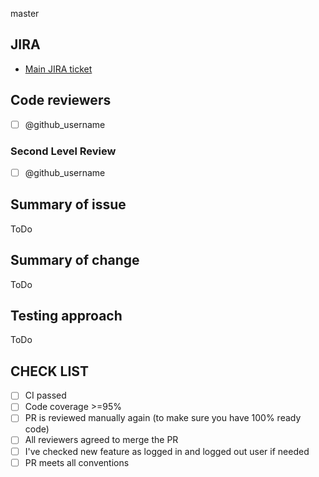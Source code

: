 master

## JIRA

- [Main JIRA ticket](https://jira.softserve.academy/secure/RapidBoard.jspa?rapidView=id)

## Code reviewers

- [ ] @github_username

### Second Level Review

- [ ] @github_username

## Summary of issue

ToDo

## Summary of change

ToDo

## Testing approach

ToDo

## CHECK LIST

- [ ] СI passed
- [ ] Сode coverage >=95%
- [ ] PR is reviewed manually again (to make sure you have 100% ready code)
- [ ] All reviewers agreed to merge the PR
- [ ] I've checked new feature as logged in and logged out user if needed
- [ ] PR meets all conventions
